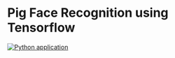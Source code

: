 # Pig Face Recognition using Tensorflow

[![Python application](https://github.com/hurschler/pigface-recognition-v1/actions/workflows/python-app.yml/badge.svg)](https://github.com/hurschler/pigface-recognition-v1/actions/workflows/python-app.yml)




